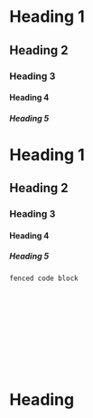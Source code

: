 

# Heading 1

## Heading 2

### Heading 3

#### Heading 4

##### Heading 5





# Heading 1

## Heading 2

### Heading 3

#### Heading 4

##### Heading 5




```python
fenced code block
```



<br><br><br><br><br><br><br><br>


# Heading













